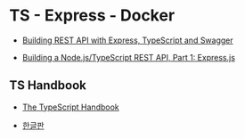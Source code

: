 # TS - Express - Docker

- [Building REST API with Express, TypeScript and Swagger](https://rsbh.dev/blog/rest-api-with-express-typescript)

- [Building a Node.js/TypeScript REST API, Part 1: Express.js](https://www.toptal.com/express-js/nodejs-typescript-rest-api-pt-1)

## TS Handbook

- [The TypeScript Handbook](https://www.typescriptlang.org/docs/handbook/intro.html)

- [한글판](https://typescript-kr.github.io/)
